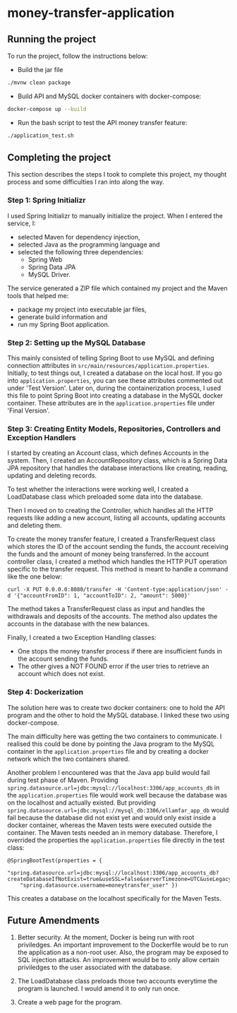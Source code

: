 # money-transfer-application

## Running the project

To run the project, follow the instructions below:
* Build the jar file

```bash
./mvnw clean package
```

* Build API and MySQL docker containers with docker-compose:

```bash
docker-compose up --build
```

* Run the bash script to test the API money transfer feature:

```bash
./application_test.sh 
```

## Completing the project

This section describes the steps I took to complete this project, my thought process and some difficulties I ran into along the way.

### Step 1: Spring Initializr

I used Spring Initializr to manually initialize the project. When I entered the service, I:
* selected Maven for dependency injection, 
* selected Java as the programming language and
* selected the following three dependencies:
    * Spring Web
    * Spring Data JPA
    * MySQL Driver.

The service generated a ZIP file which contained my project and the Maven tools that helped me:
* package my project into executable jar files,
* generate build information and
* run my Spring Boot application.

### Step 2: Setting up the MySQL Database

This mainly consisted of telling Spring Boot to use MySQL and defining connection attributes in ``src/main/resources/application.properties``. Initially, to test things out, I created a database on the local host. If you go into ``application.properties``, you can see these attributes commented out under 'Test Version'. Later on, during the containerization process, I used this file to point Spring Boot into creating a database in the MySQL docker container. These attributes are in the ``application.properties`` file under 'Final Version'.

### Step 3: Creating Entity Models, Repositories, Controllers and Exception Handlers

I started by creating an Account class, which defines Accounts in the system. Then, I created an AccountRepository class, which is a Spring Data JPA repository that handles the database interactions like creating, reading, updating and deleting records.

To test whether the interactions were working well, I created a LoadDatabase class which preloaded some data into the database.

Then I moved on to creating the Controller, which handles all the HTTP requests like adding a new account, listing all accounts, updating accounts and deleting them.

To create the money transfer feature, I created a TransferRequest class which stores the ID of the account sending the funds, the account receiving the funds and the amount of money being transferred. In the account controller class, I created a method which handles the HTTP PUT operation specific to the transfer request. This method is meant to handle a command like the one below:

```
curl -X PUT 0.0.0.0:8080/transfer -H 'Content-type:application/json' -d '{"accountFromID": 1, "accountToID": 2, "amount": 5000}'
```

The method takes a TransferRequest class as input and handles the withdrawals and deposits of the accounts. The method also updates the accounts in the database with the new balances.

Finally, I created a two Exception Handling classes:
* One stops the money transfer process if there are insufficient funds in the account sending the funds.
* The other gives a NOT FOUND error if the user tries to retrieve an account which does not exist. 

### Step 4: Dockerization

The solution here was to create two docker containers: one to hold the API program and the other to hold the MySQL database. I linked these two using docker-compose.

The main difficulty here was getting the two containers to communicate. I realised this could be done by pointing the Java program to the MySQL container in the ``application.properties`` file and by creating a docker network which the two containers shared.

Another problem I encountered was that the Java app build would fail during test phase of Maven. Providing ``spring.datasource.url=jdbc:mysql://localhost:3306/app_accounts_db`` in the ``application.properties`` file would work well because the database was on the localhost and actually existed. But providing ``spring.datasource.url=jdbc:mysql://mysql_db:3306/ellamfar_app_db`` would fail because the database did not exist yet and would only exist inside a docker container, whereas the Maven tests were executed outside the container. The Maven tests needed an in memory database. Therefore, I overrided the properties the ``application.properties`` file directly in the test class:

```
@SpringBootTest(properties = { 
	"spring.datasource.url=jdbc:mysql://localhost:3306/app_accounts_db?createDatabaseIfNotExist=true&useSSL=false&serverTimezone=UTC&useLegacyDatetimeCode=false",
	"spring.datasource.username=moneytransfer_user" })
```

This creates a database on the localhost specifically for the Maven Tests.

## Future Amendments

1. Better security. At the moment, Docker is being run with root priviledges. An important improvement to the Dockerfile would be to run the application as a non-root user. Also, the program may be exposed to SQL injection attacks. An improvement would be to only allow certain priviledges to the user associated with the database.

2. The LoadDatabase class preloads those two accounts everytime the program is launched. I would amend it to only run once.

3. Create a web page for the program.